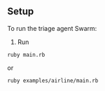 ## Setup

To run the triage agent Swarm:

1. Run

```shell
ruby main.rb
```
or

```shell
ruby examples/airline/main.rb
```
